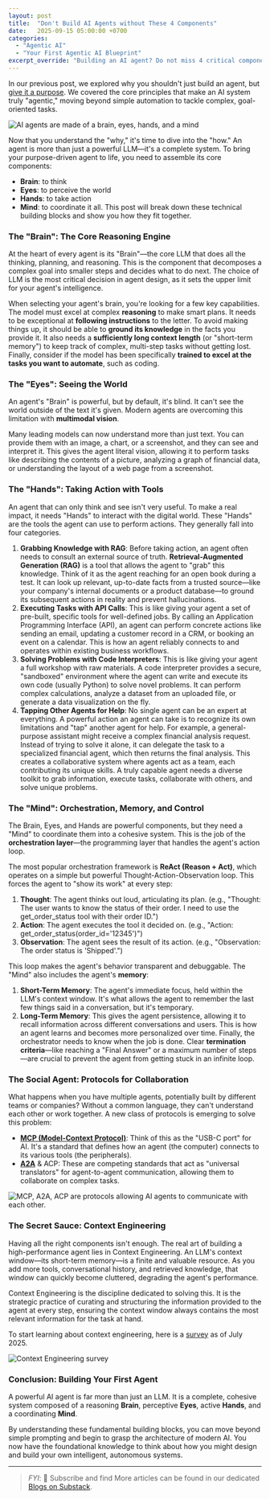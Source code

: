 ```yaml
---
layout: post
title:  "Don't Build AI Agents without These 4 Components"
date:   2025-09-15 05:00:00 +0700
categories: 
  - "Agentic AI"
  - "Your First Agentic AI Blueprint"
excerpt_override: "Building an AI agent? Do not miss 4 critical components of powerful AI Agents: brain, eyes, hands, and mind."
---
```


In our previous post, we explored why you shouldn't just build an agent, but [give it a purpose](https://www.casedone.ai/posts/2025-08-17-dont-just-build-an-agent-give-it-a-purpose/). We covered the core principles that make an AI system truly "agentic," moving beyond simple automation to tackle complex, goal-oriented tasks.

![AI agents are made of a brain, eyes, hands, and a mind](/assets/images/blog/2025-09-15-dont-build-ai-agents-without-these/image-1.png)

Now that you understand the "why," it's time to dive into the "how." An agent is more than just a powerful LLM—it's a complete system. To bring your purpose-driven agent to life, you need to assemble its core components:
- **Brain**: to think
- **Eyes**: to perceive the world
- **Hands**: to take action
- **Mind**: to coordinate it all.
This post will break down these technical building blocks and show you how they fit together.

### The "Brain": The Core Reasoning Engine
At the heart of every agent is its "Brain"—the core LLM that does all the thinking, planning, and reasoning. This is the component that decomposes a complex goal into smaller steps and decides what to do next. The choice of LLM is the most critical decision in agent design, as it sets the upper limit for your agent's intelligence.

When selecting your agent's brain, you're looking for a few key capabilities. The model must excel at complex **reasoning** to make smart plans. It needs to be exceptional at **following instructions** to the letter. To avoid making things up, it should be able to **ground its knowledge** in the facts you provide it. It also needs a **sufficiently long context length** (or "short-term memory") to keep track of complex, multi-step tasks without getting lost. Finally, consider if the model has been specifically **trained to excel at the tasks you want to automate**, such as coding.

### The "Eyes": Seeing the World
An agent's "Brain" is powerful, but by default, it's blind. It can't see the world outside of the text it's given. Modern agents are overcoming this limitation with **multimodal vision**.

Many leading models can now understand more than just text. You can provide them with an image, a chart, or a screenshot, and they can see and interpret it. This gives the agent literal vision, allowing it to perform tasks like describing the contents of a picture, analyzing a graph of financial data, or understanding the layout of a web page from a screenshot.

### The "Hands": Taking Action with Tools
An agent that can only think and see isn't very useful. To make a real impact, it needs "Hands" to interact with the digital world. These "Hands" are the tools the agent can use to perform actions. They generally fall into four categories.

1. **Grabbing Knowledge with RAG**: Before taking action, an agent often needs to consult an external source of truth. **Retrieval-Augmented Generation (RAG)** is a tool that allows the agent to "grab" this knowledge. Think of it as the agent reaching for an open book during a test. It can look up relevant, up-to-date facts from a trusted source—like your company's internal documents or a product database—to ground its subsequent actions in reality and prevent hallucinations.
2. **Executing Tasks with API Calls**: This is like giving your agent a set of pre-built, specific tools for well-defined jobs. By calling an Application Programming Interface (API), an agent can perform concrete actions like sending an email, updating a customer record in a CRM, or booking an event on a calendar. This is how an agent reliably connects to and operates within existing business workflows.
3. **Solving Problems with Code Interpreters**: This is like giving your agent a full workshop with raw materials. A code interpreter provides a secure, "sandboxed" environment where the agent can write and execute its own code (usually Python) to solve novel problems. It can perform complex calculations, analyze a dataset from an uploaded file, or generate a data visualization on the fly.
4. **Tapping Other Agents for Help**: No single agent can be an expert at everything. A powerful action an agent can take is to recognize its own limitations and "tap" another agent for help. For example, a general-purpose assistant might receive a complex financial analysis request. Instead of trying to solve it alone, it can delegate the task to a specialized financial agent, which then returns the final analysis. This creates a collaborative system where agents act as a team, each contributing its unique skills.
A truly capable agent needs a diverse toolkit to grab information, execute tasks, collaborate with others, and solve unique problems.

### The "Mind": Orchestration, Memory, and Control
The Brain, Eyes, and Hands are powerful components, but they need a "Mind" to coordinate them into a cohesive system. This is the job of the **orchestration layer**—the programming layer that handles the agent's action loop.

The most popular orchestration framework is **ReAct (Reason + Act)**, which operates on a simple but powerful Thought-Action-Observation loop. This forces the agent to "show its work" at every step:
1. **Thought**: The agent thinks out loud, articulating its plan. (e.g., "Thought: The user wants to know the status of their order. I need to use the get_order_status tool with their order ID.")
2. **Action**: The agent executes the tool it decided on. (e.g., "Action: get_order_status(order_id='12345')")
3. **Observation**: The agent sees the result of its action. (e.g., "Observation: The order status is 'Shipped'.")

This loop makes the agent's behavior transparent and debuggable. The "Mind" also includes the agent's **memory**:
1. **Short-Term Memory**: The agent's immediate focus, held within the LLM's context window. It's what allows the agent to remember the last few things said in a conversation, but it's temporary.
2. **Long-Term Memory**: This gives the agent persistence, allowing it to recall information across different conversations and users. This is how an agent learns and becomes more personalized over time.
Finally, the orchestrator needs to know when the job is done. Clear **termination criteria**—like reaching a "Final Answer" or a maximum number of steps—are crucial to prevent the agent from getting stuck in an infinite loop.

### The Social Agent: Protocols for Collaboration
What happens when you have multiple agents, potentially built by different teams or companies? Without a common language, they can't understand each other or work together. A new class of protocols is emerging to solve this problem:
- [**MCP (Model-Context Protocol)**](https://docs.anthropic.com/en/docs/mcp): Think of this as the "USB-C port" for AI. It's a standard that defines how an agent (the computer) connects to its various tools (the peripherals).
- [**A2A**](https://github.com/a2aproject/A2A) & ACP: These are competing standards that act as "universal translators" for agent-to-agent communication, allowing them to collaborate on complex tasks.

![MCP, A2A, ACP are protocols allowing AI agents to communicate with each other.](/assets/images/blog/2025-09-15-dont-build-ai-agents-without-these/image-3.png)

### The Secret Sauce: Context Engineering
Having all the right components isn't enough. The real art of building a high-performance agent lies in Context Engineering. An LLM's context window—its short-term memory—is a finite and valuable resource. As you add more tools, conversational history, and retrieved knowledge, that window can quickly become cluttered, degrading the agent's performance.

Context Engineering is the discipline dedicated to solving this. It is the strategic practice of curating and structuring the information provided to the agent at every step, ensuring the context window always contains the most relevant information for the task at hand.

To start learning about context engineering, here is a [survey](https://arxiv.org/abs/2507.13334) as of July 2025.

![Context Engineering survey](/assets/images/blog/2025-09-15-dont-build-ai-agents-without-these/image-2.png)


### Conclusion: Building Your First Agent

A powerful AI agent is far more than just an LLM. It is a complete, cohesive system composed of a reasoning **Brain**, perceptive **Eyes**, active **Hands**, and a coordinating **Mind**.

By understanding these fundamental building blocks, you can move beyond simple prompting and begin to grasp the architecture of modern AI. You now have the foundational knowledge to think about how you might design and build your own intelligent, autonomous systems.

----

> *FYI*: 📩 Subscribe and find More articles can be found in our dedicated [Blogs on Substack](https://casedonebyai.substack.com/).